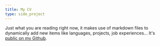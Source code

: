 ```yaml
---
title: My CV
type: side_project
---
```


Just what you are reading right now, it makes use of markdown files to dynamically add new items like languages, projects, job experiences...
It's [public on my Github](https://github.com/GiovanniFerrara/my-cv).
